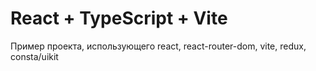 # React + TypeScript + Vite
Пример проекта, использующего react, react-router-dom, vite, redux, consta/uikit
